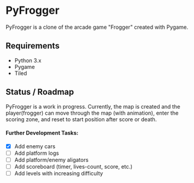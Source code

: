 # PyFrogger

PyFrogger is a clone of the arcade game "Frogger" created with Pygame.

## Requirements

 - Python 3.x
 - Pygame
 - Tiled

## Status / Roadmap

PyFrogger is a work in progress. Currently, the map is created and the player(frogger) can move through the map (with animation), enter the scoring zone, and reset to start position after score or death.

#### Further Development Tasks:
 - [x] Add enemy cars
 - [ ] Add platform logs
 - [ ] Add platform/enemy aligators
 - [ ] Add scoreboard (timer, lives-count, score, etc.)
 - [ ] Add levels with increasing difficulty